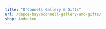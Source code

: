 ```yaml
---
title: "O'Connell Gallery & Gifts"
url: /depoe-bay/oconnell-gallery-und-gifts/
shop: Andenken
---
```

